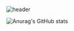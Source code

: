 ![header](https://capsule-render.vercel.app/api?type=Slice&text=初めまして！&fontAlign=22&fontAlignY=26&stroke=000000&rotate=-7&fontSize=60&color=gradient&customColorList=6&reversal=true)


![Anurag's GitHub stats](https://github-readme-stats.vercel.app/api?username=JOHEYONJUN&show_icons=true&theme=tokyonight)
